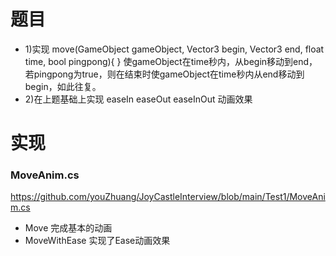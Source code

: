 # 题目
* 1)实现 move(GameObject gameObject, Vector3 begin, Vector3 end, float time, bool pingpong){
	}
		使gameObject在time秒内，从begin移动到end，若pingpong为true，则在结束时使gameObject在time秒内从end移动到begin，如此往复。
* 2)在上题基础上实现 easeIn easeOut easeInOut 动画效果

# 实现
### MoveAnim.cs
https://github.com/youZhuang/JoyCastleInterview/blob/main/Test1/MoveAnim.cs
* Move 完成基本的动画
* MoveWithEase 实现了Ease动画效果
